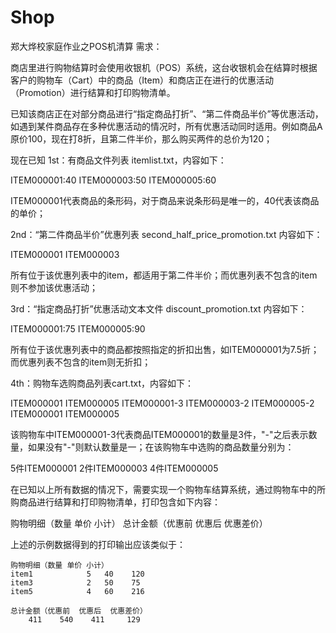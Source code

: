 Shop
====

郑大烨校家庭作业之POS机清算
需求：

商店里进行购物结算时会使用收银机（POS）系统，这台收银机会在结算时根据客户的购物车（Cart）中的商品（Item）和商店正在进行的优惠活动（Promotion）进行结算和打印购物清单。

已知该商店正在对部分商品进行“指定商品打折”、“第二件商品半价”等优惠活动，如遇到某件商品存在多种优惠活动的情况时，所有优惠活动同时适用。例如商品A原价100，现在打8折，且第二件半价，那么购买两件的总价为120；

现在已知
1st：有商品文件列表  itemlist.txt，内容如下：

ITEM000001:40
ITEM000003:50
ITEM000005:60

ITEM000001代表商品的条形码，对于商品来说条形码是唯一的，40代表该商品的单价；

2nd：“第二件商品半价”优惠列表 second_half_price_promotion.txt 内容如下：

ITEM000001
ITEM000003

所有位于该优惠列表中的item，都适用于第二件半价；而优惠列表不包含的item则不参加该优惠活动；

3rd：“指定商品打折”优惠活动文本文件 discount_promotion.txt 内容如下：

ITEM000001:75
ITEM000005:90

所有位于该优惠列表中的商品都按照指定的折扣出售，如ITEM000001为7.5折；而优惠列表不包含的item则无折扣；

4th：购物车选购商品列表cart.txt，内容如下：

ITEM000001
ITEM000005
ITEM000001-3
ITEM000003-2
ITEM000005-2
ITEM000001
ITEM000005

该购物车中ITEM000001-3代表商品ITEM000001的数量是3件，"-"之后表示数量，如果没有"-"则默认数量是一；在该购物车中选购的商品数量分别为：

5件ITEM000001
2件ITEM000003
4件ITEM000005

在已知以上所有数据的情况下，需要实现一个购物车结算系统，通过购物车中的所购商品进行结算和打印购物清单，打印包含如下内容：

购物明细（数量  单价  小计）
总计金额（优惠前  优惠后  优惠差价）

上述的示例数据得到的打印输出应该类似于：

    购物明细（数量 单价 小计）
    item1            5   40    120
    item3            2   50    75
    item5            4   60    216

    总计金额（优惠前  优惠后  优惠差价）
        411    540    411     129

